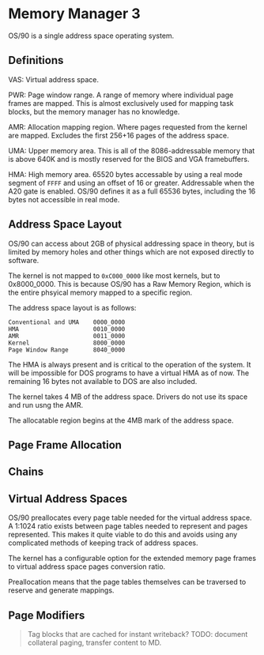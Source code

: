 # Memory Manager 3

OS/90 is a single address space operating system.

## Definitions

VAS: Virtual address space.

PWR: Page window range. A range of memory where individual page frames are mapped. This is almost exclusively used for mapping task blocks, but the memory manager has no knowledge.

AMR: Allocation mapping region. Where pages requested from the kernel are mapped. Excludes the first 256+16 pages of the address space.

UMA: Upper memory area. This is all of the 8086-addressable memory that is above 640K and is mostly reserved for the BIOS and VGA framebuffers.

HMA: High memory area. 65520 bytes accessable by using a real mode segment of `FFFF` and using an offset of 16 or greater. Addressable when the A20 gate is enabled. OS/90 defines it as a full 65536 bytes, including the 16 bytes not accessible in real mode.

## Address Space Layout

OS/90 can access about 2GB of physical addressing space in theory, but is limited by memory holes and other things which are not exposed directly to software.

The kernel is not mapped to `0xC000_0000` like most kernels, but to 0x8000_0000. This is because OS/90 has a Raw Memory Region, which is the entire phsyical memory mapped to a specific region.

The address space layout is as follows:
```
Conventional and UMA    0000_0000
HMA                     0010_0000
AMR                     0011_0000
Kernel                  8000_0000
Page Window Range       8040_0000
```

The HMA is always present and is critical to the operation of the system. It will be impossible for DOS programs to have a virtual HMA as of now. The remaining 16 bytes not available to DOS are also included.

The kernel takes 4 MB of the address space. Drivers do not use its space and run usng the AMR.

The allocatable region begins at the 4MB mark of the address space.

## Page Frame Allocation

## Chains

## Virtual Address Spaces

OS/90 preallocates every page table needed for the virtual address space. A 1:1024 ratio exists between page tables needed to represent and pages represented. This makes it quite viable to do this and avoids using any complicated methods of keeping track of address spaces.

The kernel has a configurable option for the extended memory page frames to virtual address space pages conversion ratio.

Preallocation means that the page tables themselves can be traversed to reserve and generate mappings.

## Page Modifiers

> Tag blocks that are cached for instant writeback?
> TODO: document collateral paging, transfer content to MD.

